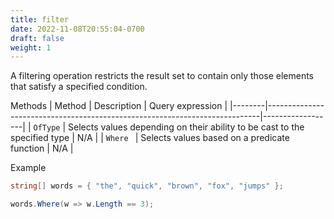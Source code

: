 ```yaml
---
title: filter
date: 2022-11-08T20:55:04-0700
draft: false
weight: 1
---
```

A filtering operation restricts the result set to contain only those elements that satisfy a specified condition.

Methods
| Method | Description                                                                | Query expression |
|--------|----------------------------------------------------------------------------|------------------|
| `OfType` | Selects values depending on their ability to be cast to the specified type | N/A              |
| `Where ` | Selects values based on a predicate function                               | N/A              |

Example
```cs
string[] words = { "the", "quick", "brown", "fox", "jumps" };

words.Where(w => w.Length == 3);
```
